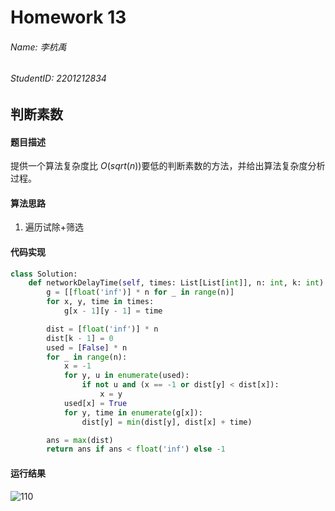 # Homework 13
###### Name: 李杭禹
###### StudentID: 2201212834

## 判断素数

#### 题目描述
提供一个算法复杂度比 $O(sqrt(n))$要低的判断素数的方法，并给出算法复杂度分析过程。

#### 算法思路
1. 遍历试除+筛选
#### 代码实现

```python
class Solution:
    def networkDelayTime(self, times: List[List[int]], n: int, k: int) -> int:
        g = [[float('inf')] * n for _ in range(n)]
        for x, y, time in times:
            g[x - 1][y - 1] = time

        dist = [float('inf')] * n
        dist[k - 1] = 0
        used = [False] * n
        for _ in range(n):
            x = -1
            for y, u in enumerate(used):
                if not u and (x == -1 or dist[y] < dist[x]):
                    x = y
            used[x] = True
            for y, time in enumerate(g[x]):
                dist[y] = min(dist[y], dist[x] + time)

        ans = max(dist)
        return ans if ans < float('inf') else -1
```
#### 运行结果
![110](https://user-images.githubusercontent.com/63528028/234437734-3f461505-5353-463f-ae40-6e383e73eea5.png)
